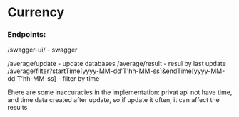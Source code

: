 # Currency

### Endpoints:

/swagger-ui/ - swagger

/average/update - update databases
/average/result - resul by last update
/average/filter?startTime[yyyy-MM-dd'T'hh-MM-ss]&endTime[yyyy-MM-dd'T'hh-MM-ss] - filter by time


Еhere are some inaccuracies in the implementation: privat api not have time, and time data created after update, so if update it often, it can affect the results
